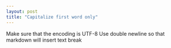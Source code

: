 ```yaml
---
layout: post
title: "Capitalize first word only"
---
```


Make sure that the encoding is UTF-8
Use double newline so that markdown will insert text break
